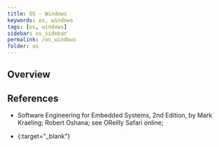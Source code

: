 ```yaml
---
title: OS - Windows
keywords: os, windows
tags: [os, windows]
sidebar: os_sidebar
permalink: /os_windows
folder: os
---
```


## Overview


## References 

- Software Engineering for Embedded Systems, 2nd Edition, by Mark Kraeling; 
  Robert Oshana; see OReilly Safari online;
  
- [](){:target="_blank"}